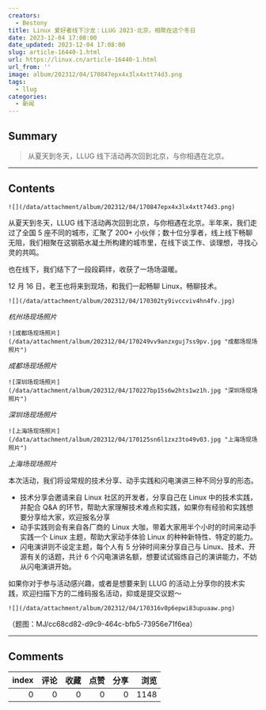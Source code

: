 ```yaml
---
creators:
  - Bestony
title: Linux 爱好者线下沙龙：LLUG 2023·北京，相聚在这个冬日
date: 2023-12-04 17:08:00
date_updated: 2023-12-04 17:08:00
slug: article-16440-1.html
url: https://linux.cn/article-16440-1.html
url_from: ''
image: album/202312/04/170847epx4x3lx4xtt74d3.png
tags:
  - llug
categories:
  - 新闻
---
```


## Summary

> 从夏天到冬天，LLUG 线下活动再次回到北京，与你相遇在北京。

***

<!-- more -->

## Contents

`![](/data/attachment/album/202312/04/170847epx4x3lx4xtt74d3.png)`

从夏天到冬天，LLUG 线下活动再次回到北京，与你相遇在北京。半年来，我们走过了全国 5 座不同的城市，汇聚了 200+ 小伙伴；数十位分享者，线上线下畅聊无阻，我们相聚在这钢筋水凝土所构建的城市里，在线下谈工作、谈理想，寻找心灵的共鸣。

也在线下，我们结下了一段段羁绊，收获了一场场温暖。

12 月 16 日，老王也将来到现场，和我们一起畅聊 Linux，畅聊技术。

`![](/data/attachment/album/202312/04/170302ty9ivccviv4hn4fv.jpg)`

*杭州场现场照片*

`![成都场现场照片](/data/attachment/album/202312/04/170249vv9anzxguj7ss9pv.jpg "成都场现场照片")`

*成都场现场照片*

`![深圳场现场照片](/data/attachment/album/202312/04/170227bp15s6w2hts1wz1h.jpg "深圳场现场照片")`

*深圳场现场照片*

`![上海场现场照片](/data/attachment/album/202312/04/170125sn6l1zxz3to49v03.jpg "上海场现场照片")`

*上海场现场照片* 

本次活动，我们将设常规的技术分享、动手实践和闪电演讲三种不同分享的形态。 

* 技术分享会邀请来自 Linux 社区的开发者，分享自己在 Linux 中的技术实践，并配合 Q&A 的环节，帮助大家理解技术难点和实践，如果你有经验和实践想要分享给大家，欢迎报名分享
* 动手实践则会有来自各厂商的 Linux 大咖，带着大家用半个小时的时间来动手实践一个 Linux 主题，帮助大家动手体验 Linux 的种种新特性、特定的能力。
* 闪电演讲则不设定主题，每个人有 5 分钟时间来分享自己与 Linux、技术、开源有关的话题，共计 6 个闪电演讲名额，想要试试锻炼自己的演讲能力，不妨从闪电演讲开始。

如果你对于参与活动感兴趣，或者是想要来到 LLUG 的活动上分享你的技术实践，欢迎扫描下方的二维码报名活动，抑或是提交议题～

`![](/data/attachment/album/202312/04/170316v0p6epwi83upuaaw.png)`

 

（题图：MJ/cc68cd82-d9c9-464c-bfb5-73956e71f6ea）

***

## Comments


|   index |   评论 |   收藏 |   点赞 |   分享 |   浏览 |
|--------:|-------:|-------:|-------:|-------:|-------:|
|       0 |      0 |      0 |      0 |      0 |   1148 |
